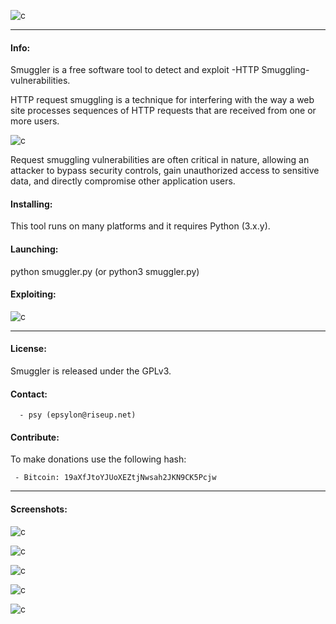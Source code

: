 
![c](https://03c8.net/images/smuggler_banner.png)

----------

#### Info:
 
 Smuggler is a free software tool to detect and exploit -HTTP Smuggling- vulnerabilities.

 HTTP request smuggling is a technique for interfering with the way a web site processes sequences of HTTP requests that are received from one or more users. 

![c](https://03c8.net/images/smuggler_poc.png)

 Request smuggling vulnerabilities are often critical in nature, allowing an attacker to bypass security controls, gain unauthorized access to sensitive data, and directly compromise other application users.

#### Installing:

 This tool runs on many platforms and it requires Python (3.x.y).

#### Launching:
  
 python smuggler.py (or python3 smuggler.py)

#### Exploiting:

![c](https://03c8.net/images/smuggler_exploit.png)

----------

#### License:

 Smuggler is released under the GPLv3.

#### Contact:

      - psy (epsylon@riseup.net)

#### Contribute: 

 To make donations use the following hash:
  
     - Bitcoin: 19aXfJtoYJUoXEZtjNwsah2JKN9CK5Pcjw

----------

####  Screenshots:

![c](https://03c8.net/images/smuggler_detection.png)

![c](https://03c8.net/images/smuggler_detection2.png)

![c](https://03c8.net/images/smuggler_exploit2.png)

![c](https://03c8.net/images/smuggler_exploit3.png)

![c](https://03c8.net/images/smuggler_exploit4.png)

